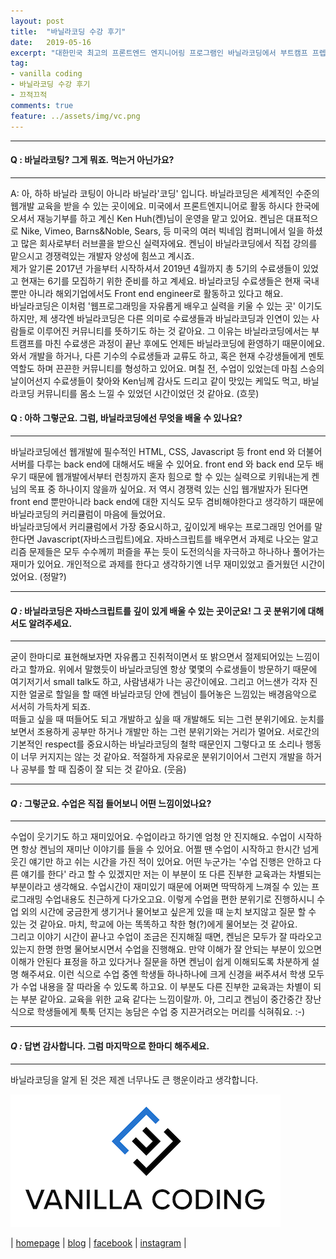 ```yaml
---
layout: post
title:  "바닐라코딩 수강 후기"
date:   2019-05-16
excerpt: "대한민국 최고의 프론트엔드 엔지니어링 프로그램인 바닐라코딩에서 부트캠프 프렙 과정을 들으며 느낀점들을 Q&A 형식으로 적어보았습니다."
tag:
- vanilla coding
- 바닐라코딩 수강 후기
- 끄적끄적
comments: true
feature: ../assets/img/vc.png
---
```

---
#### Q : 바닐라코팅? 그게 뭐죠. 먹는거 아닌가요?  
---
A: 아, 하하 바닐라 코팅이 아니라 바닐라'코딩' 입니다.  바닐라코딩은 세계적인 수준의 웹개발 교육을 받을 수 있는 곳이에요. 미국에서 프론트엔지니어로 활동 하시다 한국에 오셔서 재능기부를 하고 계신 Ken Huh(켄)님이 운영을 맡고 있어요. 켄님은 대표적으로 Nike, Vimeo, Barns&Noble, Sears, 등 미국의 여러 빅네임 컴퍼니에서 일을 하셨고 많은 회사로부터 러브콜을 받으신 실력자에요. 켄님이 바닐라코딩에서 직접 강의를 맡으시고 경쟁력있는 개발자 양성에 힘쓰고 계시죠.  
제가 알기론 2017년 가을부터 시작하셔서 2019년 4월까지 총 5기의 수료생들이 있었고 현재는 6기를 모집하기 위한 준비를 하고 계세요. 바닐라코딩 수료생들은 현재 국내뿐만 아니라 해외기업에서도 Front end engineer로 활동하고 있다고 해요.  
바닐라코딩은 이처럼 '웹프로그래밍을 자유롭게 배우고 실력을 키울 수 있는 곳' 이기도 하지만, 제 생각엔 바닐라코딩은 다른 의미로 수료생들과 바닐라코딩과 인연이 있는 사람들로 이루어진 커뮤니티를 뜻하기도 하는 것 같아요. 그 이유는 바닐라코딩에서는 부트캠프를 마친 수료생은 과정이 끝난 후에도 언제든 바닐라코딩에 환영하기 때문이에요. 와서 개발을 하거나, 다른 기수의 수료생들과 교류도 하고, 혹은 현재 수강생들에게 멘토 역할도 하며 끈끈한 커뮤니티를 형성하고 있어요. 며칠 전, 수업이 있었는데 마침 스승의 날이어선지 수료생들이 찾아와 Ken님께 감사도 드리고 같이 맛있는 케잌도 먹고, 바닐라코딩 커뮤니티를 몸소 느낄 수 있었던 시간이었던 것 같아요. (흐뭇)


#### Q : 아하 그렇군요. 그럼, 바닐라코딩에선 무엇을 배울 수 있나요?  
---
바닐라코딩에선 웹개발에 필수적인 HTML, CSS, Javascript 등 front end 와 더불어 서버를 다루는 back end에 대해서도 배울 수 있어요. front end  와 back end 모두 배우기 때문에 웹개발에서부터 런칭까지 혼자 힘으로 할 수 있는 실력으로 키워내는게 켄님의 목표 중 하나이지 않을까 싶어요. 저 역시 경쟁력 있는 신입 웹개발자가 된다면 front end 뿐만아니라 back end에 대한 지식도 모두 겸비해야한다고 생각하기 때문에 바닐라코딩의 커리큘럼이 마음에 들었어요.  
바닐라코딩에서 커리큘럼에서 가장 중요시하고, 깊이있게 배우는 프로그래밍 언어를 말한다면 Javascript(자바스크립트)에요. 자바스크립트를 배우면서 과제로 나오는 알고리즘 문제들은 모두 수수께끼 퍼즐을 푸는 듯이 도전의식을 자극하고 하나하나 풀어가는 재미가 있어요. 개인적으로 과제를 한다고 생각하기엔 너무 재미있었고 즐거웠던 시간이었어요. (정말?)

---
#### _**Q :**_ 바닐라코딩은 자바스크립트를 깊이 있게 배울 수 있는 곳이군요! 그 곳 분위기에 대해서도 알려주세요. 
---
굳이 한마디로 표현해보자면 자유롭고 진취적이면서 또 밝으면서 절제되어있는 느낌이라고 할까요. 위에서 말했듯이 바닐라코딩엔 항상 몇몇의 수료생들이 방문하기 때문에 여기저기서 small talk도 하고, 사람냄새가 나는 공간이에요. 그리고 어느샌가 각자 진지한 얼굴로 할일을 할 때엔 바닐라코딩 안에 켄님이 틀어놓은 느낌있는 배경음악으로 서서히 가득차게 되죠.  
떠들고 싶을 때 떠들어도 되고 개발하고 싶을 때 개발해도 되는 그런 분위기에요. 눈치를 보면서 조용하게 공부만 하거나 개발만 하는 그런 분위기와는 거리가 멀어요. 서로간의 기본적인 respect를 중요시하는 바닐라코딩의 철학 때문인지 그렇다고 또 소리나 행동이 너무 커지지는 않는 것 같아요. 적절하게 자유로운 분위기이어서 그런지 개발을 하거나 공부를 할 때 집중이 잘 되는 것 같아요. (웃음)

---
#### _**Q :**_ 그렇군요. 수업은 직접 들어보니 어떤 느낌이었나요?
---
수업이 웃기기도 하고 재미있어요. 수업이라고 하기엔 엄청 안 진지해요. 수업이 시작하면 항상 켄님의 재미난 이야기를 들을 수 있어요. 어쩔 땐 수업이 시작하고 한시간 넘게 웃긴 얘기만 하고 쉬는 시간을 가진 적이 있어요. 어떤 누군가는 '수업 진행은 안하고 다른 얘기를 한다' 라고 할 수 있겠지만 저는 이 부분이 또 다른 진부한 교육과는 차별되는 부분이라고 생각해요. 수업시간이 재미있기 때문에 어쩌면 딱딱하게 느껴질 수 있는 프로그래밍 수업내용도 친근하게 다가오고요. 이렇게 수업을 편한 분위기로 진행하시니 수업 외의 시간에 궁금한게 생기거나 물어보고 싶은게 있을 때 눈치 보지않고 질문 할 수 있는 것 같아요. 마치, 학교에 아는 똑똑하고 착한 형(?)에게 물어보는 것 같아요.  
그리고 이야기 시간이 끝나고 수업이 조금은 진지해질 때면, 켄님은 모두가 잘 따라오고 있는지 한명 한명 물어보시면서 수업을 진행해요. 만약 이해가 잘 안되는 부분이 있으면 이해가 안된다 표정을 하고 있다거나 질문을 하면 켄님이 쉽게 이해되도록 차분하게 설명 해주셔요. 이런 식으로 수업 중엔 학생들 하나하나에 크게 신경을 써주셔서 학생 모두가 수업 내용을 잘 따라올 수 있도록 하고요. 이 부분도 다른 진부한 교육과는 차별이 되는 부분 같아요. 교육을 위한 교육 같다는 느낌이랄까. 아, 그리고 켄님이 중간중간 장난식으로 학생들에게 툭툭 던지는 농담은 수업 중 지끈거려오는 머리를 식혀줘요. :-\)  

---
#### _**Q :**_ 답변 감사합니다. 그럼 마지막으로 한마디 해주세요. 
---
바닐라코딩을 알게 된 것은 제겐 너무나도 큰 행운이라고 생각합니다.




 [![](/assets/img/vc.png)](https://www.vanillacoding.co/)  

| [homepage](https://www.vanillacoding.co/) | [blog](https://medium.com/vanilla-coding) | [facebook](https://www.facebook.com/vcoding/) |  [instagram](https://www.instagram.com/vanilla_coding/)  |